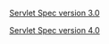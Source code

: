 
[Servlet Spec version 3.0](https://download.oracle.com/otn-pub/jcp/servlet-3.0-fr-eval-oth-JSpec/servlet-3_0-final-spec.pdf?AuthParam=1556338471_94e0aac43f31d2fc70ffee683f3ddd66)


[Servlet Spec version 4.0](https://javaee.github.io/servlet-spec/downloads/servlet-4.0/servlet-4_0_FINAL.pdf)
